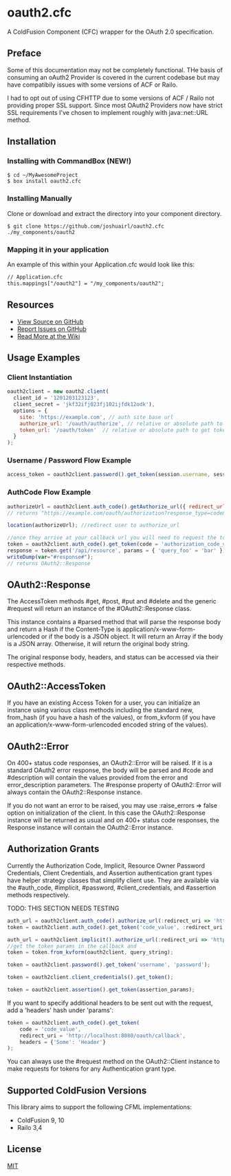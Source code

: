 # oauth2.cfc

A ColdFusion Component (CFC) wrapper for the OAuth 2.0 specification.

## Preface
Some of this documentation may not be completely functional.  THe basis of consuming an oAuth2 Provider is covered in the current codebase but may have compatibily issues with some versions of ACF or Railo.

I had to opt out of using CFHTTP due to some versions of ACF / Railo not providing proper SSL support.  Since most OAuth2 Providers now have strict SSL requirements I've chosen to implement roughly with java::net::URL method. 

## Installation
### Installing with CommandBox (NEW!)

```shell
$ cd ~/MyAwesomeProject
$ box install oauth2.cfc
```

### Installing Manually
Clone or download and extract the directory into your component directory.

```shell
$ git clone https://github.com/joshuairl/oauth2.cfc ./my_components/oauth2
```

### Mapping it in your application

An example of this within your Application.cfc would look like this:
```coldfusion
// Application.cfc
this.mappings["/oauth2"] = "/my_components/oauth2";
```

## Resources
* [View Source on GitHub][code]
* [Report Issues on GitHub][issues]
* [Read More at the Wiki][wiki]

[code]: https://github.com/joshuairl/oauth2.cfc
[issues]: https://github.com/joshuairl/oauth2.cfc/issues
[wiki]: https://wiki.github.com/joshuairl/oauth2.cfc

## Usage Examples

### Client Instantiation
```javascript
oauth2client = new oauth2.client(
  client_id = '1201203123123',
  client_secret = 'jkf32ifj023fj102ijfdk12odk'), 
  options = { 
    site: 'https://example.com', // auth site base url
    authorize_url: '/oauth/authorize', // relative or absolute path to authorize
    token_url: '/oauth/token'  // relative or absolute path to get token
  }
);
```

### Username / Password Flow Example
```javascript
access_token = oauth2client.password().get_token(session.username, session.password);
```

### AuthCode Flow Example
```javascript
authorizeUrl = oauth2client.auth_code().getAuthorize_url({ redirect_url: 'http://localhost:8080/oauth2/callback' });
// returns "https://example.com/oauth/authorization?response_type=code&client_id=client_id&redirect_uri=http://localhost:8080/oauth2/callback"

location(authorizeUrl); //redirect user to authorize_url

//once they arrive at your callback url you will need to request the token with your retrieved code.
token = oauth2client.auth_code().get_token(code = 'authorization_code_value', redirect_uri = 'http://localhost:8080/oauth2/callback', headers = {'Authorization' => 'Basic some_password'})
response = token.get('/api/resource', params = { 'query_foo' = 'bar' })
writeDump(var="#response#");
// returns OAuth2::Response
```

## OAuth2::Response
The AccessToken methods #get, #post, #put and #delete and the generic #request
will return an instance of the #OAuth2::Response class.

This instance contains a #parsed method that will parse the response body and
return a Hash if the Content-Type is application/x-www-form-urlencoded or if
the body is a JSON object.  It will return an Array if the body is a JSON
array.  Otherwise, it will return the original body string.

The original response body, headers, and status can be accessed via their
respective methods.

## OAuth2::AccessToken
If you have an existing Access Token for a user, you can initialize an instance
using various class methods including the standard new, from_hash (if you have
a hash of the values), or from_kvform (if you have an
application/x-www-form-urlencoded encoded string of the values).

## OAuth2::Error
On 400+ status code responses, an OAuth2::Error will be raised.  If it is a
standard OAuth2 error response, the body will be parsed and #code and #description will contain the values provided from the error and
error_description parameters.  The #response property of OAuth2::Error will
always contain the OAuth2::Response instance.

If you do not want an error to be raised, you may use :raise_errors => false
option on initialization of the client.  In this case the OAuth2::Response
instance will be returned as usual and on 400+ status code responses, the
Response instance will contain the OAuth2::Error instance.

## Authorization Grants
Currently the Authorization Code, Implicit, Resource Owner Password Credentials, Client Credentials, and Assertion
authentication grant types have helper strategy classes that simplify client
use.  They are available via the #auth_code, #implicit, #password, #client_credentials, and #assertion methods respectively.

TODO: THIS SECTION NEEDS TESTING

```javascript
auth_url = oauth2client.auth_code().authorize_url(:redirect_uri => 'http://localhost:8080/oauth/callback');
token = oauth2client.auth_code().get_token('code_value', :redirect_uri => 'http://localhost:8080/oauth/callback');

auth_url = oauth2client.implicit().authorize_url(:redirect_uri => 'http://localhost:8080/oauth/callback');
//get the token params in the callback and
token = token.from_kvform(oauth2client, query_string);

token = oauth2client.password().get_token('username', 'password');

token = oauth2client.client_credentials().get_token();

token = oauth2client.assertion().get_token(assertion_params);
```

If you want to specify additional headers to be sent out with the
request, add a 'headers' hash under 'params':

```javascript
token = oauth2client.auth_code().get_token(
    code = 'code_value',
    redirect_uri = 'http://localhost:8080/oauth/callback', 
    headers = {'Some': 'Header'}
);
```

You can always use the #request method on the OAuth2::Client instance to make
requests for tokens for any Authentication grant type.

## Supported ColdFusion Versions
This library aims to support the following CFML
implementations:

* ColdFusion 9, 10
* Railo 3,4

## License

[MIT](http://choosealicense.com/licenses/mit/)
